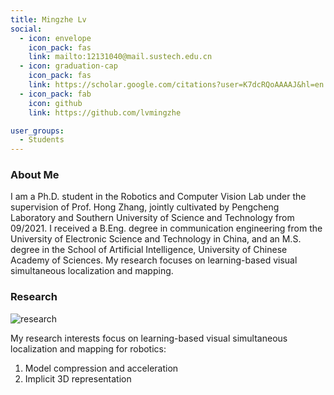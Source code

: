 ```yaml
---
title: Mingzhe Lv
social:
  - icon: envelope 
    icon_pack: fas
    link: mailto:12131040@mail.sustech.edu.cn
  - icon: graduation-cap 
    icon_pack: fas
    link: https://scholar.google.com/citations?user=K7dcRQoAAAAJ&hl=en
  - icon_pack: fab
    icon: github
    link: https://github.com/lvmingzhe

user_groups:
  - Students
---
```

### About Me
I am a Ph.D. student in the Robotics and Computer Vision Lab under the supervision of Prof. Hong Zhang, jointly cultivated by Pengcheng Laboratory and Southern University of Science and Technology from 09/2021. I received a B.Eng. degree in communication engineering from the University of Electronic Science and Technology in China, and an M.S. degree in the School of Artificial Intelligence, University of Chinese Academy of Sciences. My research focuses on learning-based visual simultaneous localization and mapping.

### Research
![research](authors_research/mingzhe_lv.png "Research Introduction")

My research interests focus on learning-based visual simultaneous localization and mapping for robotics: 
1. Model compression and acceleration
2. Implicit 3D representation


